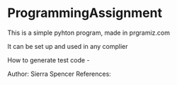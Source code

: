 # ProgrammingAssignment
This is a simple pyhton program, made in prgramiz.com

It can be set up and used in any complier

How to generate test code -



Author: Sierra Spencer
References:
